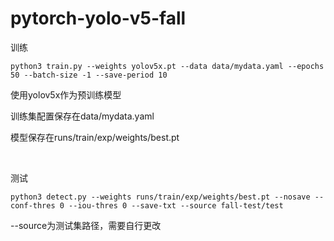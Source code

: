# pytorch-yolo-v5-fall

训练
```
python3 train.py --weights yolov5x.pt --data data/mydata.yaml --epochs 50 --batch-size -1 --save-period 10
```

使用yolov5x作为预训练模型

训练集配置保存在data/mydata.yaml

模型保存在runs/train/exp/weights/best.pt

<br/>

测试
```
python3 detect.py --weights runs/train/exp/weights/best.pt --nosave --conf-thres 0 --iou-thres 0 --save-txt --source fall-test/test
```

--source为测试集路径，需要自行更改
